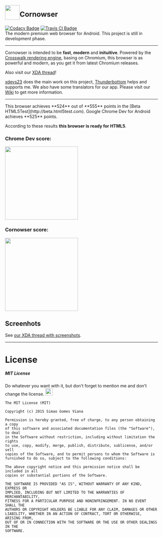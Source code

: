 # <img src="https://raw.githubusercontent.com/xdevs23/Cornowser/master/img/icons/icon_m_downsized.png" width="48" /><sup>Cornowser</sup>
[![Codacy Badge](https://api.codacy.com/project/badge/grade/e26b6905697d4fdfb2a00d6db25decd3)](https://www.codacy.com/app/00simy/Cornowser)
[![Travis CI Badge](https://travis-ci.org/xdevs23/Cornowser.svg)](https://travis-ci.org/)<br />
The modern premium web browser for Android. This project is still in development phase.


<hr />

Cornowser is intended to be **fast**, **modern** and **inituitive**.
Powered by the [Crosswalk rendering engine](http://crosswalk-project.org), basing on Chromium, this browser is as powerful and modern, as you get it from latest Chromium releases.

Also visit our [XDA thread](http://forum.xda-developers.com/android/apps-games/app-cornowser-t3287890)!

[xdevs23](http://github.com/xdevs23) does the main work on this project, [Thunderbottom](http://github.com/Thunderbottom) helps and supports me. We also have some translators for our app. Please visit our [Wiki](https://github.com/xdevs23/Cornowser/wiki) to get more information.


<hr />
This browser achieves **524** out of **555** points in the [Beta HTML5Test](http://beta.html5test.com).
Google Chrome Dev for Android achieves **525** points.

According to these results **this browser is ready for HTML5**.

### Chrome Dev score:
<img src="http://xdevs23.bplaced.com/upload/img/ChromeDev_htscore_2_52.png" width="240" />

### Cornowser score:
<img src="http://dl-1.va.us.xda-developers.com/3/7/3/5/1/7/7/scr-1077-bhtm5t.png?key=s4-wyskvI8HX32y1yipQlA&ts=1462011158" width="240" />

## Screenhots

See [our XDA thread with screenshots](http://forum.xda-developers.com/devdb/project/?id=13347#screenshots).

<hr />

# License

##### MIT License

Do whatever you want with it, but don't forget to mention me and don't change the license. <img src="http://emojipedia-us.s3.amazonaws.com/cache/a3/22/a32265bb1e91b1f642f53fc4f4edb5cc.png" width="24" />

```
The MIT License (MIT)

Copyright (c) 2015 Simao Gomes Viana

Permission is hereby granted, free of charge, to any person obtaining a copy
of this software and associated documentation files (the "Software"), to deal
in the Software without restriction, including without limitation the rights
to use, copy, modify, merge, publish, distribute, sublicense, and/or sell
copies of the Software, and to permit persons to whom the Software is
furnished to do so, subject to the following conditions:

The above copyright notice and this permission notice shall be included in all
copies or substantial portions of the Software.

THE SOFTWARE IS PROVIDED "AS IS", WITHOUT WARRANTY OF ANY KIND, EXPRESS OR
IMPLIED, INCLUDING BUT NOT LIMITED TO THE WARRANTIES OF MERCHANTABILITY,
FITNESS FOR A PARTICULAR PURPOSE AND NONINFRINGEMENT. IN NO EVENT SHALL THE
AUTHORS OR COPYRIGHT HOLDERS BE LIABLE FOR ANY CLAIM, DAMAGES OR OTHER
LIABILITY, WHETHER IN AN ACTION OF CONTRACT, TORT OR OTHERWISE, ARISING FROM,
OUT OF OR IN CONNECTION WITH THE SOFTWARE OR THE USE OR OTHER DEALINGS IN THE
SOFTWARE.
```
